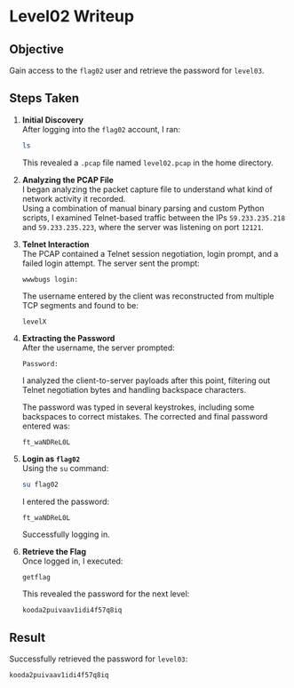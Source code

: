 # Level02 Writeup

## Objective
Gain access to the `flag02` user and retrieve the password for `level03`.

## Steps Taken

1. **Initial Discovery**  
   After logging into the `flag02` account, I ran:
   ```bash
   ls
   ```
   This revealed a `.pcap` file named `level02.pcap` in the home directory.

2. **Analyzing the PCAP File**  
   I began analyzing the packet capture file to understand what kind of network activity it recorded.  
   Using a combination of manual binary parsing and custom Python scripts, I examined Telnet-based traffic between the IPs `59.233.235.218` and `59.233.235.223`, where the server was listening on port `12121`.

3. **Telnet Interaction**  
   The PCAP contained a Telnet session negotiation, login prompt, and a failed login attempt. The server sent the prompt:
   ```
   wwwbugs login:
   ```
   The username entered by the client was reconstructed from multiple TCP segments and found to be:
   ```
   levelX
   ```

4. **Extracting the Password**  
   After the username, the server prompted:
   ```
   Password:
   ```
   I analyzed the client-to-server payloads after this point, filtering out Telnet negotiation bytes and handling backspace characters.

   The password was typed in several keystrokes, including some backspaces to correct mistakes. The corrected and final password entered was:
   ```
   ft_waNDReL0L
   ```

5. **Login as `flag02`**  
   Using the `su` command:
   ```bash
   su flag02
   ```
   I entered the password:
   ```
   ft_waNDReL0L
   ```
   Successfully logging in.

6. **Retrieve the Flag**  
   Once logged in, I executed:
   ```bash
   getflag
   ```
   This revealed the password for the next level:
   ```
   kooda2puivaav1idi4f57q8iq
   ```

## Result
Successfully retrieved the password for `level03`:  
```
kooda2puivaav1idi4f57q8iq
```
